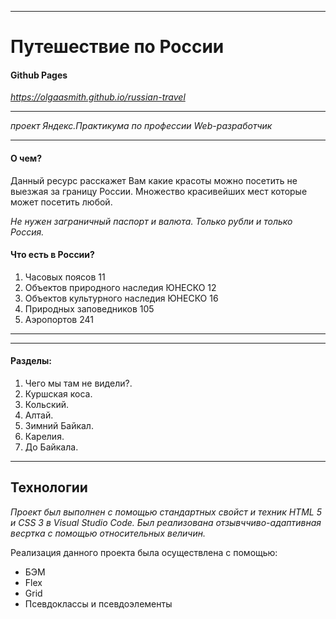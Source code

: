 ------
# Путешествие по России

#### Github Pages
*https://olgaasmith.github.io/russian-travel*

---

*проект Яндекс.Практикума по профессии Web-разработчик*

---

#### О чем?

Данный ресурс расскажет Вам какие красоты можно посетить не выезжая за границу России. Множество красивейших мест которые может посетить любой.

*Не нужен заграничный паспорт и валюта. Только рубли и только Россия.*

#### Что есть в России?

1. Часовых поясов 11
2. Объектов природного наследия ЮНЕСКО 12
3. Объектов культурного наследия ЮНЕСКО 16
4. Природных заповедников 105
5. Аэропортов 241

------
------

#### Разделы:

1. Чего мы там не видели?.
2. Куршская коса.
3. Кольский.
4. Алтай.
5. Зимний Байкал.
6. Карелия.
7. До Байкала.


------
**Технологии**
------

*Проект был выполнен с помощью стандартных свойст и техник HTML 5 и CSS 3 в Visual Studio Code. Был реализована отзывччиво-адаптивная весртка с помощью относительных величин.* 

Реализация данного проекта была осуществлена с помощью:
- БЭМ
- Flex
- Grid
- Псевдоклассы и псевдоэлементы


